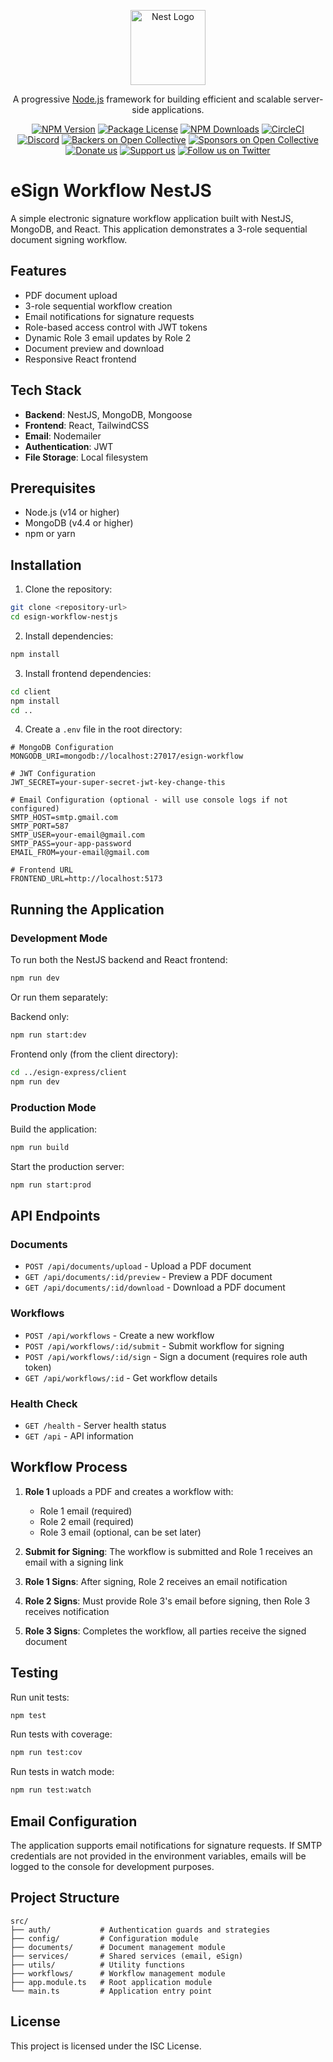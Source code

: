 <p align="center">
  <a href="http://nestjs.com/" target="blank"><img src="https://nestjs.com/img/logo-small.svg" width="120" alt="Nest Logo" /></a>
</p>

[circleci-image]: https://img.shields.io/circleci/build/github/nestjs/nest/master?token=abc123def456
[circleci-url]: https://circleci.com/gh/nestjs/nest

  <p align="center">A progressive <a href="http://nodejs.org" target="_blank">Node.js</a> framework for building efficient and scalable server-side applications.</p>
    <p align="center">
<a href="https://www.npmjs.com/~nestjscore" target="_blank"><img src="https://img.shields.io/npm/v/@nestjs/core.svg" alt="NPM Version" /></a>
<a href="https://www.npmjs.com/~nestjscore" target="_blank"><img src="https://img.shields.io/npm/l/@nestjs/core.svg" alt="Package License" /></a>
<a href="https://www.npmjs.com/~nestjscore" target="_blank"><img src="https://img.shields.io/npm/dm/@nestjs/common.svg" alt="NPM Downloads" /></a>
<a href="https://circleci.com/gh/nestjs/nest" target="_blank"><img src="https://img.shields.io/circleci/build/github/nestjs/nest/master" alt="CircleCI" /></a>
<a href="https://discord.gg/G7Qnnhy" target="_blank"><img src="https://img.shields.io/badge/discord-online-brightgreen.svg" alt="Discord"/></a>
<a href="https://opencollective.com/nest#backer" target="_blank"><img src="https://opencollective.com/nest/backers/badge.svg" alt="Backers on Open Collective" /></a>
<a href="https://opencollective.com/nest#sponsor" target="_blank"><img src="https://opencollective.com/nest/sponsors/badge.svg" alt="Sponsors on Open Collective" /></a>
  <a href="https://paypal.me/kamilmysliwiec" target="_blank"><img src="https://img.shields.io/badge/Donate-PayPal-ff3f59.svg" alt="Donate us"/></a>
    <a href="https://opencollective.com/nest#sponsor"  target="_blank"><img src="https://img.shields.io/badge/Support%20us-Open%20Collective-41B883.svg" alt="Support us"></a>
  <a href="https://twitter.com/nestframework" target="_blank"><img src="https://img.shields.io/twitter/follow/nestframework.svg?style=social&label=Follow" alt="Follow us on Twitter"></a>
</p>
  <!--[![Backers on Open Collective](https://opencollective.com/nest/backers/badge.svg)](https://opencollective.com/nest#backer)
  [![Sponsors on Open Collective](https://opencollective.com/nest/sponsors/badge.svg)](https://opencollective.com/nest#sponsor)-->

# eSign Workflow NestJS

A simple electronic signature workflow application built with NestJS, MongoDB, and React. This application demonstrates a 3-role sequential document signing workflow.

## Features

- PDF document upload
- 3-role sequential workflow creation
- Email notifications for signature requests
- Role-based access control with JWT tokens
- Dynamic Role 3 email updates by Role 2
- Document preview and download
- Responsive React frontend

## Tech Stack

- **Backend**: NestJS, MongoDB, Mongoose
- **Frontend**: React, TailwindCSS
- **Email**: Nodemailer
- **Authentication**: JWT
- **File Storage**: Local filesystem

## Prerequisites

- Node.js (v14 or higher)
- MongoDB (v4.4 or higher)
- npm or yarn

## Installation

1. Clone the repository:
```bash
git clone <repository-url>
cd esign-workflow-nestjs
```

2. Install dependencies:
```bash
npm install
```

3. Install frontend dependencies:
```bash
cd client
npm install
cd ..
```

4. Create a `.env` file in the root directory:
```env
# MongoDB Configuration
MONGODB_URI=mongodb://localhost:27017/esign-workflow

# JWT Configuration
JWT_SECRET=your-super-secret-jwt-key-change-this

# Email Configuration (optional - will use console logs if not configured)
SMTP_HOST=smtp.gmail.com
SMTP_PORT=587
SMTP_USER=your-email@gmail.com
SMTP_PASS=your-app-password
EMAIL_FROM=your-email@gmail.com

# Frontend URL
FRONTEND_URL=http://localhost:5173
```

## Running the Application

### Development Mode

To run both the NestJS backend and React frontend:
```bash
npm run dev
```

Or run them separately:

Backend only:
```bash
npm run start:dev
```

Frontend only (from the client directory):
```bash
cd ../esign-express/client
npm run dev
```

### Production Mode

Build the application:
```bash
npm run build
```

Start the production server:
```bash
npm run start:prod
```

## API Endpoints

### Documents
- `POST /api/documents/upload` - Upload a PDF document
- `GET /api/documents/:id/preview` - Preview a PDF document
- `GET /api/documents/:id/download` - Download a PDF document

### Workflows
- `POST /api/workflows` - Create a new workflow
- `POST /api/workflows/:id/submit` - Submit workflow for signing
- `POST /api/workflows/:id/sign` - Sign a document (requires role auth token)
- `GET /api/workflows/:id` - Get workflow details

### Health Check
- `GET /health` - Server health status
- `GET /api` - API information

## Workflow Process

1. **Role 1** uploads a PDF and creates a workflow with:
   - Role 1 email (required)
   - Role 2 email (required)
   - Role 3 email (optional, can be set later)

2. **Submit for Signing**: The workflow is submitted and Role 1 receives an email with a signing link

3. **Role 1 Signs**: After signing, Role 2 receives an email notification

4. **Role 2 Signs**: Must provide Role 3's email before signing, then Role 3 receives notification

5. **Role 3 Signs**: Completes the workflow, all parties receive the signed document

## Testing

Run unit tests:
```bash
npm test
```

Run tests with coverage:
```bash
npm run test:cov
```

Run tests in watch mode:
```bash
npm run test:watch
```

## Email Configuration

The application supports email notifications for signature requests. If SMTP credentials are not provided in the environment variables, emails will be logged to the console for development purposes.

## Project Structure

```
src/
├── auth/           # Authentication guards and strategies
├── config/         # Configuration module
├── documents/      # Document management module
├── services/       # Shared services (email, eSign)
├── utils/          # Utility functions
├── workflows/      # Workflow management module
├── app.module.ts   # Root application module
└── main.ts         # Application entry point
```

## License

This project is licensed under the ISC License.